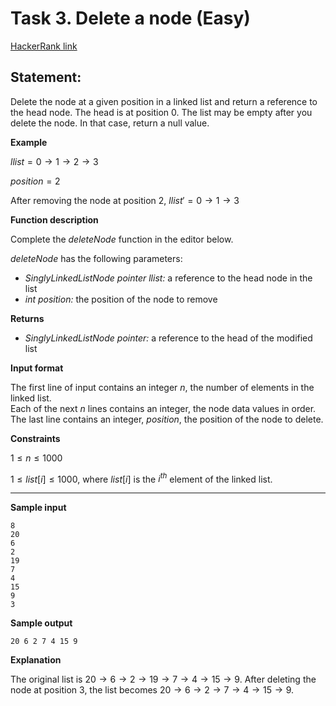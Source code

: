 # Task 3. Delete a node (Easy)

[HackerRank link](<https://www.hackerrank.com/contests/sda-hw-4/challenges/delete-a-node-from-a-linked-list>)

## Statement:

Delete the node at a given position in a linked list and return a reference to the head node. The head is at position 0. The list may be empty after you delete the node. In that case, return a null value.

**Example**

$llist = 0 \rightarrow 1 \rightarrow 2 \rightarrow 3$

$position = 2$

After removing the node at position $2$, $llist' = 0 \rightarrow 1 \rightarrow 3$

**Function description**

Complete the  _deleteNode_  function in the editor below.

_deleteNode_  has the following parameters:  
-  _SinglyLinkedListNode pointer llist:_  a reference to the head node in the list  
-  _int position:_  the position of the node to remove

**Returns**

- _SinglyLinkedListNode pointer:_ a reference to the head of the modified list

**Input format**

The first line of input contains an integer $n$, the number of elements in the linked list.  
Each of the next $n$ lines contains an integer, the node data values in order.  
The last line contains an integer, $position$, the position of the node to delete.

**Constraints**

$1 \le n\le 1000$

$1 \le list[i]\le 1000$, where $list[i]$ is the $i^{th}$ element of the linked list.

---

**Sample input**


```
8
20
6
2
19
7
4
15
9
3
```

**Sample output**

```
20 6 2 7 4 15 9
```

**Explanation**

The original list is $20 \rightarrow 6 \rightarrow 2 \rightarrow 19 \rightarrow 7 \rightarrow 4 \rightarrow 15 \rightarrow 9$. After deleting the node at position $3$, the list becomes $20 \rightarrow 6 \rightarrow 2 \rightarrow 7 \rightarrow 4 \rightarrow 15 \rightarrow 9$.